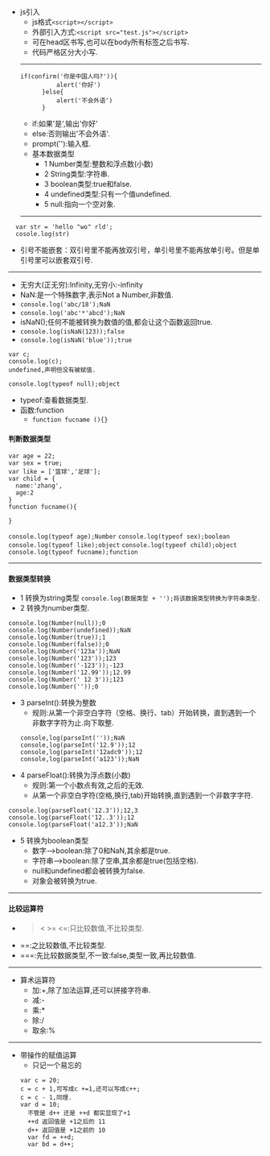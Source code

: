 + js引入
  + js格式`<script></script>`
  + 外部引入方式:`<script src="test.js"></script>`
  + 可在head区书写,也可以在body所有标签之后书写.
  + 代码严格区分大小写.
  ***
  ```
  if(confirm('你是中国人吗?')){
			alert('你好')
		}else{
			alert('不会外语')
		}
  ```  
  + if:如果'是',输出'你好'
  + else:否则输出'不会外语'.
  + prompt(''):输入框.
  + 基本数据类型
    + 1 Number类型:整数和浮点数(小数)
    + 2 String类型:字符串.
    + 3 boolean类型:true和false.
    + 4 undefined类型:只有一个值undefined.
    + 5 null:指向一个空对象.
  ***
``` 
  var str = 'hello "wo" rld';
  cosole.log(str)
```
+ 引号不能嵌套：双引号里不能再放双引号，单引号里不能再放单引号。但是单引号里可以嵌套双引号.
***
+ 无穷大(正无穷):Infinity,无穷小:-infinity
+ NaN:是一个特殊数字,表示Not a Number,非数值.
+ `console.log('abc/18');NaN`
+ `console.log('abc'*'abcd');NaN`
+ isNaN();任何不能被转换为数值的值,都会让这个函数返回true.
+ `console.log(isNaN(123));false`
+ `console.log(isNaN('blue'));true`
```
var c;
console.log(c);
undefined,声明但没有被赋值.
```
`console.log(typeof null);object`
+ typeof:查看数据类型.
+ 函数:function
  + `function fucname (){}`
#### 判断数据类型
```
var age = 22;
var sex = true;
var like = ['篮球','足球'];
var child = {
  name:'zhang',
  age:2
} 
function fucname(){

}
```
`console.log(typeof age);Number`
`console.log(typeof sex);boolean`
`console.log(typeof like);object`
`console.log(typeof child);object`
`console.log(typeof fucname);function`
***
#### 数据类型转换
+ 1 转换为string类型
`console.log(数据类型 + '');将该数据类型转换为字符串类型.`
+ 2 转换为number类型.
```
console.log(Number(null));0
console.log(Number(undefined));NaN
console.log(Number(true));1
console.log(Number(false));0
console.log(Number('123a'));NaN
console.log(Number('123'));123
console.log(Number('-123'));-123
console.log(Number('12.99'));12.99
console.log(Number(' 12 3'));123
console.log(Number(''));0
```
+ 3 parseInt():转换为整数
  + 规则:从第一个非空白字符（空格、换行、tab）开始转换，直到遇到一个非数字字符为止.向下取整.
  ```
  console,log(parseInt(''));NaN
  console,log(parseInt('12.9'));12
  console,log(parseInt('12adc9'));12
  console,log(parseInt('a123'));NaN
  ```
+ 4 parseFloat():转换为浮点数(小数)
  + 规则:第一个小数点有效,之后的无效.
  + 从第一个非空白字符(空格,换行,tab)开始转换,直到遇到一个非数字字符.
```
console.log(parseFloat('12.3'));12,3
console.log(parseFloat('12..3'));12
console.log(parseFloat('a12.3'));NaN
```
+ 5 转换为boolean类型
  + 数字-->boolean:除了0和NaN,其余都是true.
  + 字符串-->boolean:除了空串,其余都是true(包括空格).
  + null和undefined都会被转换为false.
  + 对象会被转换为true.
***
#### 比较运算符
+ >  <  >=  <=:只比较数值,不比较类型.
+ ==:之比较数值,不比较类型.
+ ===:先比较数据类型,不一致:false,类型一致,再比较数值.
***
+ 算术运算符
  + 加:+,除了加法运算,还可以拼接字符串.
  + 减:-
  + 乘:*
  + 除:/
  + 取余:%
***  
+ 带操作的赋值运算
  + 只记一个易忘的
  ```
  var c = 20;
  c = c + 1,可写成c +=1,还可以写成c++;
  c = c - 1,同理.
  var d = 10;
    不管是 d++ 还是 ++d 都实显现了+1
    ++d 返回值是 +1之后的 11
    d++ 返回值是 +1之前的 10
    var fd = ++d;
    var bd = d++;
  ```



